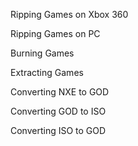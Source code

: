 Ripping Games on Xbox 360

Ripping Games on PC

Burning Games

Extracting Games

Converting NXE to GOD

Converting GOD to ISO

Converting ISO to GOD

